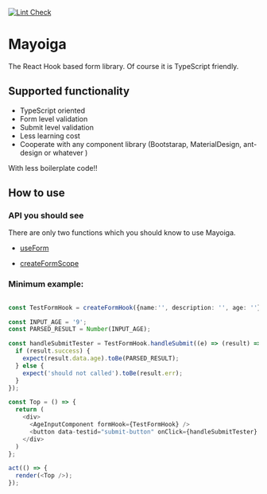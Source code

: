 [![Lint Check](https://github.com/hachibeeDI/mayoiga/actions/workflows/checker.yml/badge.svg)](https://github.com/hachibeeDI/mayoiga/actions/workflows/checker.yml)

# Mayoiga

The React Hook based form library. Of course it is TypeScript friendly.


## Supported functionality

- TypeScript oriented
- Form level validation
- Submit level validation
- Less learning cost
- Cooperate with any component library (Bootstarap, MaterialDesign, ant-design or whatever )

With less boilerplate code!!


## How to use

### API you should see

There are only two functions which you should know to use Mayoiga.

- [useForm](https://hachibeedi.github.io/mayoiga/modules/_mayoiga_.html#useform)

- [createFormScope](https://hachibeedi.github.io/mayoiga/modules/_mayoiga_.html#createformscope)


### Minimum example:

```typeScript

const TestFormHook = createFormHook({name:'', description: '', age: ''} as FormStateBeforeValidation, testSchema);

const INPUT_AGE = '9';
const PARSED_RESULT = Number(INPUT_AGE);

const handleSubmitTester = TestFormHook.handleSubmit((e) => (result) => {
  if (result.success) {
    expect(result.data.age).toBe(PARSED_RESULT);
  } else {
    expect('should not called').toBe(result.err);
  }
});

const Top = () => {
  return (
    <div>
      <AgeInputComponent formHook={TestFormHook} />
      <button data-testid="submit-button" onClick={handleSubmitTester} />
    </div>
  )
};

act(() => {
  render(<Top />);
});

```
